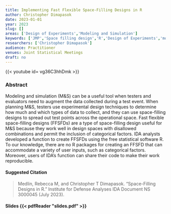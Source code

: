 ```yaml
---
title: Implementing Fast Flexible Space-Filling Designs in R
author: Christopher Dimapasok
date: 2023-01-01
year: 2023
slug: []
areas: ['Design of Experiments','Modeling and Simulation']
keywords: ['JMP','Space filling design','R','Design of Experiments','modeling and simulation']
researchers: ['Christopher Dimapasok']
audience: Practitioner
venues: Joint Statistical Meetings
draft: no
---
```


{{< youtube id= vg36C3hhDmk >}}

### Abstract
Modeling and simulation (M&S) can be a useful tool when testers and evaluators need to augment the data collected during a test event. When planning M&S, testers use experimental design techniques to determine how much and which types of data to collect, and they can use space-filling designs to spread out test points across the operational space. Fast flexible space-filling designs (FFSFDs) are a type of space-filling design useful for M&S because they work well in design spaces with disallowed combinations and permit the inclusion of categorical factors. IDA analysts developed a function to create FFSFDs using the free statistical software R. To our knowledge, there are no R packages for creating an FFSFD that can accommodate a variety of user inputs, such as categorical factors. Moreover, users of IDA’s function can share their code to make their work reproducible.

#### Suggested Citation
> Medlin, Rebecca M, and Christopher T Dimapasok. “Space-Filling Designs in R.” Institute for Defense Analyses IDA Document NS 3000045 (July 2023).

#### Slides {{< pdfReader "slides.pdf" >}}




